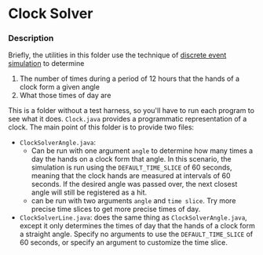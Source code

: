 # Clock Solver

### Description

Briefly, the utilities in this folder use the technique of [discrete event simulation](https://en.wikipedia.org/wiki/Discrete-event_simulation) to determine

1. The number of times during a period of 12 hours that the hands of a clock form a given angle
2. What those times of day are

This is a folder without a test harness, so you'll have to run each program to see what it does. `Clock.java` provides a programmatic representation of a clock. The main point of this folder is to provide two files:

- `ClockSolverAngle.java`:
  - Can be run with one argument `angle` to determine how many times a day the hands on a clock form that angle. In this scenario, the simulation is run using the `DEFAULT_TIME_SLICE` of 60 seconds, meaning that the clock hands are measured at intervals of 60 seconds. If the desired angle was passed over, the next closest angle will still be registered as a hit.
  - can be run with two arguments `angle` and `time slice`. Try more precise time slices to get more precise times of day.
- `ClockSolverLine.java`: does the same thing as `ClockSolverAngle.java`, except it only determines the times of day that the hands of a clock form a straight angle. Specify no arguments to use the `DEFAULT_TIME_SLICE` of 60 seconds, or specify an argument to customize the time slice.
